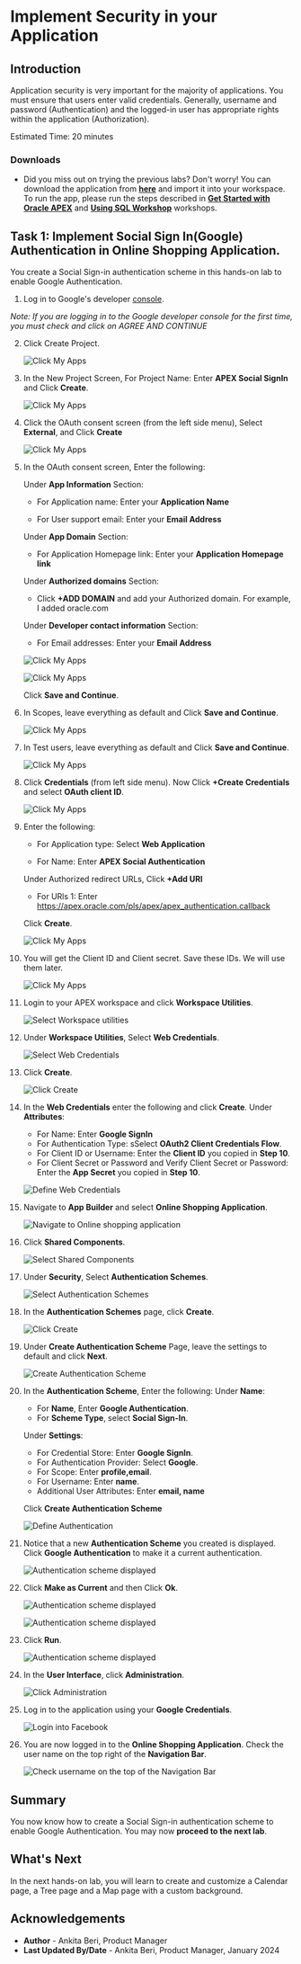 # Implement Security in your Application

## Introduction

Application security is very important for the majority of applications. You must ensure that users enter valid credentials. Generally, username and password (Authentication) and the logged-in user has appropriate rights within the application (Authorization).

Estimated Time: 20 minutes

### Downloads

- Did you miss out on trying the previous labs? Don't worry! You can download the application from **[here](files/online-shopping-cart-10.sql)** and import it into your workspace. To run the app, please run the steps described in **[Get Started with Oracle APEX](https://apexapps.oracle.com/pls/apex/r/dbpm/livelabs/run-workshop?p210_wid=3509)** and **[Using SQL Workshop](https://apexapps.oracle.com/pls/apex/r/dbpm/livelabs/run-workshop?p210_wid=3524)** workshops.

## Task 1: Implement Social Sign In(Google) Authentication in Online Shopping Application.

 You create a Social Sign-in authentication scheme in this hands-on lab to enable Google Authentication.

 1. Log in to Google's developer [console](https://console.developers.google.com).

   *Note: If you are logging in to the Google developer console for the first time, you must check and click on AGREE AND CONTINUE*

2. Click Create Project.

    ![Click My Apps](images/create-project1.png " ")

3. In the New Project Screen, For Project Name: Enter **APEX Social SignIn** and Click **Create**.

    ![Click My Apps](images/new-project1.png " ")

4. Click the OAuth consent screen (from the left side menu), Select **External**, and Click **Create**

    ![Click My Apps](images/external.png " ")

5. In the OAuth consent screen, Enter the following:

   Under **App Information** Section:

      - For Application name: Enter your **Application Name**

      - For User support email: Enter your **Email Address**

   Under **App Domain** Section:

      - For Application Homepage link: Enter your **Application Homepage link**

   Under **Authorized domains** Section:

      - Click **+ADD DOMAIN** and add your Authorized domain. For example, I added oracle.com

   Under **Developer contact information** Section:

     - For Email addresses: Enter your **Email Address**

    ![Click My Apps](images/oauth-consent-screen.png " ")

    ![Click My Apps](images/oauth-consent-screen1.png " ")

   Click **Save and Continue**.

6. In Scopes, leave everything as default and Click **Save and Continue**.

    ![Click My Apps](images/scopes.png " ")

7. In Test users, leave everything as default and Click **Save and Continue**.

    ![Click My Apps](images/test-users.png " ")

8. Click **Credentials** (from left side menu). Now Click **+Create Credentials** and select **OAuth client ID**.

    ![Click My Apps](images/create-creds.png " ")

9. Enter the following:

     - For Application type: Select **Web Application**

     - For Name: Enter **APEX Social Authentication**

   Under Authorized redirect URLs, Click **+Add URl**

     - For URls 1: Enter https://apex.oracle.com/pls/apex/apex_authentication.callback

     Click **Create**.

    ![Click My Apps](images/create-creds1.png " ")

10. You will get the Client ID and Client secret. Save these IDs. We will use them later.

    ![Click My Apps](images/creds-created.png " ")

11. Login to your APEX workspace and click **Workspace Utilities**.

    ![Select Workspace utilities](images/select-workspace-utilities.png " ")

12. Under **Workspace Utilities**, Select **Web Credentials**.

    ![Select Web Credentials](images/select-web-credentials.png " ")

13. Click **Create**.

    ![Click Create](images/click-create.png " ")

14. In the **Web Credentials** enter the following and click **Create**.
    Under **Attributes**:
    - For Name: Enter **Google SignIn**
    - For Authentication Type: sSelect **OAuth2 Client Credentials Flow**.
    - For Client ID or Username: Enter the **Client ID** you copied in **Step 10**.
    - For Client Secret or Password and Verify Client Secret or Password: Enter the **App Secret** you copied in **Step 10**.

    ![Define Web Credentials](images/create-web-cred1.png " ")

14. Navigate to **App Builder** and select **Online Shopping Application**.

    ![Navigate to Online shopping application](images/navigate-to-osa.png " ")

15. Click **Shared Components**.

    ![Select Shared Components](images/select-shared-components.png " ")

16. Under **Security**, Select **Authentication Schemes**.

    ![Select Authentication Schemes](images/select-authentication.png " ")

17. In the **Authentication Schemes** page, click **Create**.

    ![Click Create](images/click-create2.png " ")

18. Under **Create Authentication Scheme** Page, leave the settings to default and click **Next**.

    ![Create Authentication Scheme](images/create-auth1.png " ")

19. In the **Authentication Scheme**, Enter the following:
    Under **Name**:
    - For **Name**, Enter **Google Authentication**.
    - For **Scheme Type**, select **Social Sign-In**.  

    Under **Settings**:
    - For Credential Store: Enter **Google SignIn**.
    - For Authentication Provider: Select **Google**.
    - For Scope: Enter **profile,email**.
    - For Username: Enter **name**.
    - Additional User Attributes: Enter **email, name**

    Click **Create Authentication Scheme**

    ![Define Authentication](images/create-auth2.png " ")

20. Notice that a new **Authentication Scheme** you created is displayed. Click **Google Authentication** to make it a current authentication.

    ![Authentication scheme displayed](images/create-auth3.png " ")

21. Click **Make as Current** and then Click **Ok**.

    ![Authentication scheme displayed](images/create-auth4.png " ")

    ![Authentication scheme displayed](images/create-auth5.png " ")

22. Click **Run**.

    ![Authentication scheme displayed](images/click-run.png " ")

23. In the **User Interface**, click **Administration**.

    ![Click Administration](images/run-app2.png " ")

24. Log in to the application using your **Google Credentials**.

    ![Login into Facebook](images/google-login1.png " ")

25. You are now logged in to the **Online Shopping Application**. Check the user name on the top right of the **Navigation Bar**.  

    ![Check username on the top of the Navigation Bar](images/run-app3.png " ")


## Summary
You now know how to create a Social Sign-in authentication scheme to enable Google Authentication. You may now **proceed to the next lab**.

## What's Next
In the next hands-on lab, you will learn to create and customize a Calendar page, a Tree page and a Map page with a custom background.

## Acknowledgements
- **Author** - Ankita Beri, Product Manager
- **Last Updated By/Date** - Ankita Beri, Product Manager, January 2024
